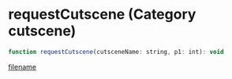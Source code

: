 # requestCutscene (Category cutscene)

```js
function requestCutscene(cutsceneName: string, p1: int): void
```

[filename](requestCutscene_m.md ':include')